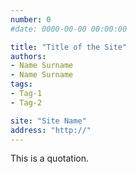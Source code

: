 ```yaml
---
number: 0
#date: 0000-00-00 00:00:00

title: "Title of the Site"
authors:
- Name Surname
- Name Surname
tags:
- Tag-1
- Tag-2

site: "Site Name"
address: "http://"
---
```


This is a quotation.
